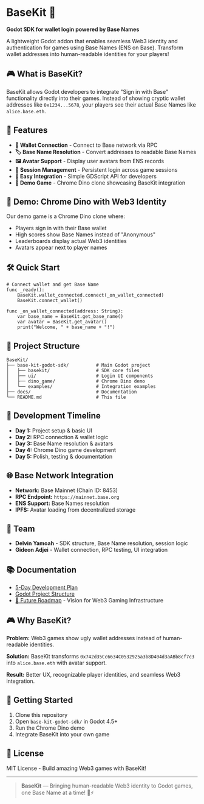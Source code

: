 # BaseKit 🦕

**Godot SDK for wallet login powered by Base Names**

A lightweight Godot addon that enables seamless Web3 identity and authentication for games using Base Names (ENS on Base). Transform wallet addresses into human-readable identities for your players!

## 🎮 What is BaseKit?

BaseKit allows Godot developers to integrate "Sign in with Base" functionality directly into their games. Instead of showing cryptic wallet addresses like `0x1234...5678`, your players see their actual Base Names like `alice.base.eth`.

## 🚀 Features

- **🔗 Wallet Connection** - Connect to Base network via RPC
- **🏷️ Base Name Resolution** - Convert addresses to readable Base Names
- **🖼️ Avatar Support** - Display user avatars from ENS records
- **💾 Session Management** - Persistent login across game sessions
- **🎯 Easy Integration** - Simple GDScript API for developers
- **🦕 Demo Game** - Chrome Dino clone showcasing BaseKit integration

## 🎯 Demo: Chrome Dino with Web3 Identity

Our demo game is a Chrome Dino clone where:

- Players sign in with their Base wallet
- High scores show Base Names instead of "Anonymous"
- Leaderboards display actual Web3 identities
- Avatars appear next to player names

## 🛠️ Quick Start

```gdscript
# Connect wallet and get Base Name
func _ready():
    BaseKit.wallet_connected.connect(_on_wallet_connected)
    BaseKit.connect_wallet()

func _on_wallet_connected(address: String):
    var base_name = BaseKit.get_base_name()
    var avatar = BaseKit.get_avatar()
    print("Welcome, " + base_name + "!")
```

## 📁 Project Structure

```
BaseKit/
├── base-kit-godot-sdk/          # Main Godot project
│   ├── basekit/                 # SDK core files
│   ├── ui/                      # Login UI components
│   ├── dino_game/               # Chrome Dino demo
│   └── examples/                # Integration examples
├── docs/                        # Documentation
└── README.md                    # This file
```

## 🎯 Development Timeline

- **Day 1:** Project setup & basic UI
- **Day 2:** RPC connection & wallet logic
- **Day 3:** Base Name resolution & avatars
- **Day 4:** Chrome Dino game development
- **Day 5:** Polish, testing & documentation

## 🌐 Base Network Integration

- **Network:** Base Mainnet (Chain ID: 8453)
- **RPC Endpoint:** `https://mainnet.base.org`
- **ENS Support:** Base Names resolution
- **IPFS:** Avatar loading from decentralized storage

## 👥 Team

- **Delvin Yamoah** - SDK structure, Base Name resolution, session logic
- **Gideon Adjei** - Wallet connection, RPC testing, UI integration

## 📚 Documentation

- [5-Day Development Plan](BaseKit%20—%205-Day%20Development%20Plan.md)
- [Godot Project Structure](BaseKit%20—%20Godot%20Project%20Structure.md)
- [🚀 Future Roadmap](ROADMAP.md) - Vision for Web3 Gaming Infrastructure

## 🎮 Why BaseKit?

**Problem:** Web3 games show ugly wallet addresses instead of human-readable identities.

**Solution:** BaseKit transforms `0x742d35Cc6634C0532925a3b8D404d3aABb8cf7c3` into `alice.base.eth` with avatar support.

**Result:** Better UX, recognizable player identities, and seamless Web3 integration.

## 🚀 Getting Started

1. Clone this repository
2. Open `base-kit-godot-sdk/` in Godot 4.5+
3. Run the Chrome Dino demo
4. Integrate BaseKit into your own game

## 📄 License

MIT License - Build amazing Web3 games with BaseKit!

---

> **BaseKit** — Bringing human-readable Web3 identity to Godot games, one Base Name at a time! 🦕⚡
